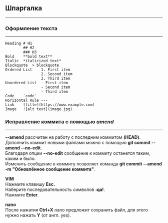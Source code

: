 ## Шпаргалка
---
### Оформление текста
---
```
Heading	# H1
        ## H2
        ### H3
Bold	**bold text**
Italic	*italicized text*
Blockquote	> blockquote
Ordered List	1. First item
                2. Second item
                3. Third item
Unordered List	- First item
                - Second item
                - Third item
Code	`code`
Horizontal Rule	---
Link	[title](https://www.example.com)
Image	![alt text](image.jpg)
```

### Исправление коммита с помощью *amend*
---
**--amend** рассчитан на работу с последним коммитом **(HEAD)**.<br>
Дополнить коммит новыми файлами можно с помощью **git commit --amend --no-edit**.<br>
Благодаря опции **--no-edit** сообщение к коммиту останется таким, каким и было. <br>
Изменить сообщение к коммиту позволяет команда **git commit --amend -m "Обновлённое сообщение коммита"**. <br>

**VIM** <br>
Нажмите клавишу **Esc.**<br>
Наберите последовательность символов **:qa!**.<br>
Нажмите **Enter**.<br>

**nano** <br>
После нажатия **Ctrl+X** nano предложит сохранить файл, для этого нужно нажать **Y** (от англ. yes).<br>